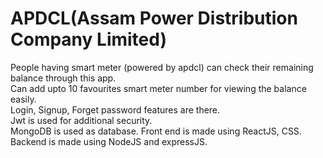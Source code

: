 # APDCL(Assam Power Distribution Company Limited)

People having smart meter (powered by apdcl) can check their remaining balance through this app. <br />
Can add upto 10 favourites smart meter number for viewing the balance easily. <br />
Login, Signup, Forget password features are there. <br />
Jwt is used for additional security. <br />
MongoDB is used as database. Front end is made using ReactJS, CSS. Backend is made using NodeJS and expressJS. <br />
